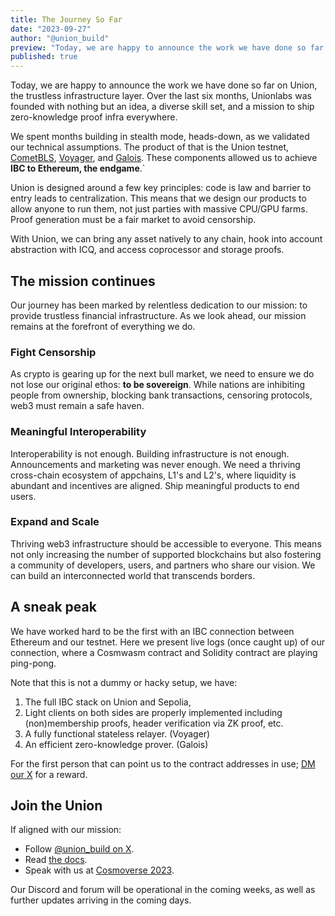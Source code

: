 ```yaml
---
title: The Journey So Far
date: "2023-09-27"
author: "@union_build"
preview: "Today, we are happy to announce the work we have done so far on Union, the trustless infrastructure layer. Over the last six months, Unionlabs was founded with nothing but an idea, a diverse skill set, and a mission to ship zero-knowledge proof infra everywhere."
published: true
---
```


<script lang="ts">
  import Xterm from '$lib/Xterm.svelte';
</script>

Today, we are happy to announce the work we have done so far on Union, the trustless infrastructure layer. Over the last six months, Unionlabs was founded with nothing but an idea, a diverse skill set, and a mission to ship zero-knowledge proof infra everywhere.

We spent months building in stealth mode, heads-down, as we validated our technical assumptions. The product of that is the Union testnet, [CometBLS](https://docs.union.build/architecture/cometbls), [Voyager](https://docs.union.build/architecture/voyager), and [Galois](https://docs.union.build/architecture/galois). These components allowed us to achieve **IBC to Ethereum, the endgame**.`

Union is designed around a few key principles: code is law and barrier to entry leads to centralization. This means that we design our products to allow anyone to run them, not just parties with massive CPU/GPU farms. Proof generation must be a fair market to avoid censorship.

With Union, we can bring any asset natively to any chain, hook into account abstraction with ICQ, and access coprocessor and storage proofs.

## The mission continues

Our journey has been marked by relentless dedication to our mission: to provide trustless financial infrastructure. As we look ahead, our mission remains at the forefront of everything we do.

### Fight Censorship

As crypto is gearing up for the next bull market, we need to ensure we do not lose our original ethos: **to be sovereign**. While nations are inhibiting people from ownership, blocking bank transactions, censoring protocols, web3 must remain a safe haven.

### Meaningful Interoperability

Interoperability is not enough. Building infrastructure is not enough. Announcements and marketing was never enough. We need a thriving cross-chain ecosystem of appchains, L1's and L2's, where liquidity is abundant and incentives are aligned. Ship meaningful products to end users.

### Expand and Scale

Thriving web3 infrastructure should be accessible to everyone. This means not only increasing the number of supported blockchains but also fostering a community of developers, users, and partners who share our vision. We can build an interconnected world that transcends borders.

## A sneak peak

We have worked hard to be the first with an IBC connection between Ethereum and our testnet. Here we present live logs (once caught up) of our connection, where a Cosmwasm contract and Solidity contract are playing ping-pong.

Note that this is not a dummy or hacky setup, we have:

1. The full IBC stack on Union and Sepolia,
2. Light clients on both sides are properly implemented including (non)membership proofs,
   header verification via ZK proof, etc.
3. A fully functional stateless relayer. (Voyager)
4. An efficient zero-knowledge prover. (Galois)

<Xterm/>

For the first person that can point us to the contract addresses in use; [DM our X](https://x.com/union_build) for a reward.

## Join the Union

If aligned with our mission:

- Follow [@union_build on X](https://x.com/union_build).
- Read [the docs](https://docs.union.build).
- Speak with us at [Cosmoverse 2023](https://cosmoverse.org/).

Our Discord and forum will be operational in the coming weeks, as well as further updates arriving in the coming days.
